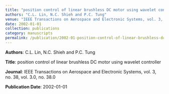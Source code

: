 ```yaml
---
title: "position control of linear brushless DC motor using wavelet controller"
authors: "C.L. Lin, N.C. Shieh and P.C. Tung"
venue: "IEEE Transactions on Aerospace and Electronic Systems, vol. 3, no. 38, vol. 3.0, no. 38.0"
date: 2002-01-01
collection: publications
category: manuscripts
permalink: /publication/2002-01-position-control-of-linear-brushless-dc-motor-using-wavelet-controller
---
```


**Authors**: C.L. Lin, N.C. Shieh and P.C. Tung

**Title**: position control of linear brushless DC motor using wavelet controller

**Journal**: IEEE Transactions on Aerospace and Electronic Systems, vol. 3, no. 38, vol. 3.0, no. 38.0

**Publication Date**: 2002-01-01
